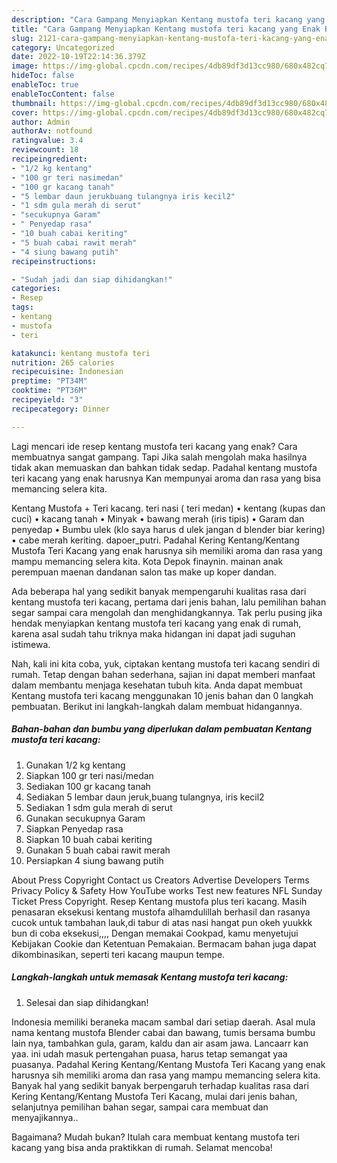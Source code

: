 ```yaml
---
description: "Cara Gampang Menyiapkan Kentang mustofa teri kacang yang Enak Banget, Buat Buka Puasa Menggugah Selera"
title: "Cara Gampang Menyiapkan Kentang mustofa teri kacang yang Enak Banget, Buat Buka Puasa Menggugah Selera"
slug: 2121-cara-gampang-menyiapkan-kentang-mustofa-teri-kacang-yang-enak-banget-buat-buka-puasa-menggugah-selera
category: Uncategorized
date: 2022-10-19T22:14:36.379Z
image: https://img-global.cpcdn.com/recipes/4db89df3d13cc980/680x482cq70/kentang-mustofa-teri-kacang-foto-resep-utama.jpg
hideToc: false
enableToc: true
enableTocContent: false
thumbnail: https://img-global.cpcdn.com/recipes/4db89df3d13cc980/680x482cq70/kentang-mustofa-teri-kacang-foto-resep-utama.jpg
cover: https://img-global.cpcdn.com/recipes/4db89df3d13cc980/680x482cq70/kentang-mustofa-teri-kacang-foto-resep-utama.jpg
author: Admin
authorAv: notfound
ratingvalue: 3.4
reviewcount: 18
recipeingredient:
- "1/2 kg kentang"
- "100 gr teri nasimedan"
- "100 gr kacang tanah"
- "5 lembar daun jerukbuang tulangnya iris kecil2"
- "1 sdm gula merah di serut"
- "secukupnya Garam"
- " Penyedap rasa"
- "10 buah cabai keriting"
- "5 buah cabai rawit merah"
- "4 siung bawang putih"
recipeinstructions:

- "Sudah jadi dan siap dihidangkan!"
categories:
- Resep
tags:
- kentang
- mustofa
- teri

katakunci: kentang mustofa teri 
nutrition: 265 calories
recipecuisine: Indonesian
preptime: "PT34M"
cooktime: "PT36M"
recipeyield: "3"
recipecategory: Dinner

---
```



Lagi mencari ide resep kentang mustofa teri kacang yang enak? Cara membuatnya sangat gampang. Tapi Jika salah mengolah maka hasilnya tidak akan memuaskan dan bahkan tidak sedap. Padahal kentang mustofa teri kacang yang enak harusnya Kan mempunyai aroma dan rasa yang bisa memancing selera kita.


Kentang Mustofa + Teri kacang. teri nasi ( teri medan) • kentang (kupas dan cuci) • kacang tanah • Minyak • bawang merah (iris tipis) • Garam dan penyedap • Bumbu ulek (klo saya harus d ulek jangan d blender biar kering) • cabe merah keriting. dapoer_putri. Padahal Kering Kentang/Kentang Mustofa Teri Kacang yang enak harusnya sih memiliki aroma dan rasa yang mampu memancing selera kita. Kota Depok finaynin. mainan anak perempuan maenan dandanan salon tas make up koper dandan.

Ada beberapa hal yang sedikit banyak mempengaruhi kualitas rasa dari kentang mustofa teri kacang, pertama dari jenis bahan, lalu pemilihan bahan segar sampai cara mengolah dan menghidangkannya. Tak perlu pusing jika hendak menyiapkan kentang mustofa teri kacang yang enak di rumah, karena asal sudah tahu triknya maka hidangan ini dapat jadi suguhan istimewa.


Nah, kali ini kita coba, yuk, ciptakan kentang mustofa teri kacang sendiri di rumah. Tetap dengan bahan sederhana, sajian ini dapat memberi manfaat dalam membantu menjaga kesehatan tubuh kita. Anda dapat membuat Kentang mustofa teri kacang menggunakan 10 jenis bahan dan 0 langkah pembuatan. Berikut ini langkah-langkah dalam membuat hidangannya.

<!--inarticleads1-->

##### Bahan-bahan dan bumbu yang diperlukan dalam pembuatan Kentang mustofa teri kacang:

1. Gunakan 1/2 kg kentang
1. Siapkan 100 gr teri nasi/medan
1. Sediakan 100 gr kacang tanah
1. Sediakan 5 lembar daun jeruk,buang tulangnya, iris kecil2
1. Sediakan 1 sdm gula merah di serut
1. Gunakan secukupnya Garam
1. Siapkan  Penyedap rasa
1. Siapkan 10 buah cabai keriting
1. Gunakan 5 buah cabai rawit merah
1. Persiapkan 4 siung bawang putih


About Press Copyright Contact us Creators Advertise Developers Terms Privacy Policy &amp; Safety How YouTube works Test new features NFL Sunday Ticket Press Copyright. Resep Kentang mustofa plus teri kacang. Masih penasaran eksekusi kentang mustofa alhamdulillah berhasil dan rasanya cucok untuk tambahan lauk,di tabur di atas nasi hangat pun okeh yuukkk bun di coba eksekusi,,,, Dengan memakai Cookpad, kamu menyetujui Kebijakan Cookie dan Ketentuan Pemakaian. Bermacam bahan juga dapat dikombinasikan, seperti teri kacang maupun tempe. 

<!--inarticleads2-->

##### Langkah-langkah untuk memasak Kentang mustofa teri kacang:


1. Selesai dan siap dihidangkan!

Indonesia memiliki beraneka macam sambal dari setiap daerah. Asal mula nama kentang mustofa Blender cabai dan bawang, tumis bersama bumbu lain nya, tambahkan gula, garam, kaldu dan air asam jawa. Lancaarr kan yaa. ini udah masuk pertengahan puasa, harus tetap semangat yaa puasanya. Padahal Kering Kentang/Kentang Mustofa Teri Kacang yang enak harusnya sih memiliki aroma dan rasa yang mampu memancing selera kita. Banyak hal yang sedikit banyak berpengaruh terhadap kualitas rasa dari Kering Kentang/Kentang Mustofa Teri Kacang, mulai dari jenis bahan, selanjutnya pemilihan bahan segar, sampai cara membuat dan menyajikannya.. 

Bagaimana? Mudah bukan? Itulah cara membuat kentang mustofa teri kacang yang bisa anda praktikkan di rumah. Selamat mencoba!
